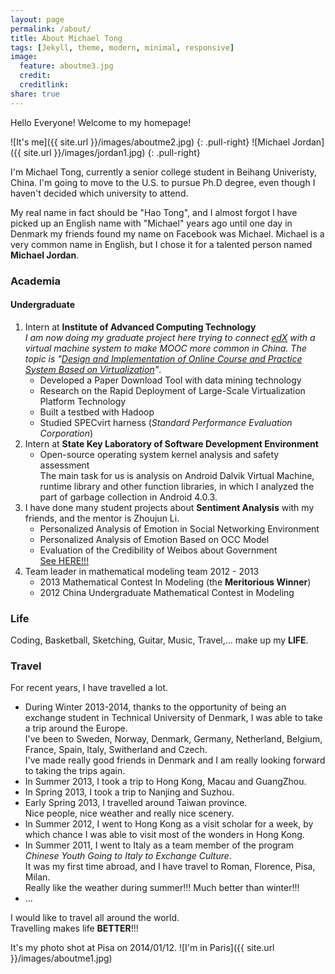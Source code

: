 ```yaml
---
layout: page
permalink: /about/
title: About Michael Tong
tags: [Jekyll, theme, modern, minimal, responsive]
image:
  feature: aboutme3.jpg
  credit: 
  creditlink: 
share: true
---
```

Hello Everyone! Welcome to my homepage!


![It's me]({{ site.url }}/images/aboutme2.jpg)
{: .pull-right}
![Michael Jordan]({{ site.url }}/images/jordan1.jpg)
{: .pull-right}

I'm Michael Tong, currently a senior college student in Beihang Univeristy, China. I'm going to move to the U.S. to pursue Ph.D degree, even though I haven't decided which university to attend.

My real name in fact should be "Hao Tong", and I almost forgot I have picked up an English name with "Michael" years ago until one day in Denmark my friends found my name on Facebook was Michael. Michael is a very common name in English, but I chose it for a talented person named **Michael Jordan**.

### Academia

#### Undergraduate  
1. Intern at **Institute of Advanced Computing Technology**  
   <cite>I am now doing my graduate project here trying to connect <a href="code.edx.org" target="_blank">edX</a> with a virtual machine system to make MOOC more common in China. The topic is "<u>Design and Implementation of Online Course and Practice System Based on Virtualization</u>"</cite>.  
   * Developed a Paper Download Tool with data mining technology  
   * Research on the Rapid Deployment of Large-Scale Virtualization Platform Technology  
   * Built a testbed with Hadoop  
   * Studied SPECvirt harness (<cite>Standard Performance Evaluation Corporation</cite>)  
2. Intern at **State Key Laboratory of Software Development Environment**  
   * Open-source operating system kernel analysis and safety assessment  
     The main task for us is analysis on Android Dalvik Virtual Machine, runtime library and other function libraries, in which I analyzed the part of garbage collection in Android 4.0.3.  
3. I have done many student projects about **Sentiment Analysis** with my friends, and the mentor is Zhoujun Li.  
   * Personalized Analysis of Emotion in Social Networking Environment  
   * Personalized Analysis of Emotion Based on OCC Model  
   * Evaluation of the Credibility of Weibos about Government  
      <a href="www.anti-rumor.com" target="_blank">See HERE!!!</a>  
4. Team leader in mathematical modeling team 2012 - 2013
   * 2013 Mathematical Contest In Modeling (the **Meritorious Winner**)  
   * 2012 China Undergraduate Mathematical Contest in Modeling  

### Life

Coding, Basketball, Sketching, Guitar, Music, Travel,... make up my **LIFE**.  

### Travel

For recent years, I have travelled a lot.  

* During Winter 2013-2014, thanks to the opportunity of being an exchange student in Technical University of Denmark, I was able to take a trip around the Europe.  
  I've been to Sweden, Norway, Denmark, Germany, Netherland, Belgium, France, Spain, Italy, Switherland and Czech.  
  I've made really good friends in Denmark and I am really looking forward to taking the trips again.  
* In Summer 2013, I took a trip to Hong Kong, Macau and GuangZhou.  
* In Spring 2013, I took a trip to Nanjing and Suzhou.  
* Early Spring 2013, I travelled around Taiwan province.  
  Nice people, nice weather and really nice scenery.  
* In Summer 2012, I went to Hong Kong as a visit scholar for a week, by which chance I was able to visit most of the wonders in Hong Kong.  
* In Summer 2011, I went to Italy as a team member of the program <cite>Chinese Youth Going to Italy to Exchange Culture</cite>.  
  It was my first time abroad, and I have travel to Roman, Florence, Pisa, Milan.  
  Really like the weather during summer!!! Much better than winter!!!  
* ...

I would like to travel all around the world.  
Travelling makes life **BETTER**!!!


It's my photo shot at Pisa on 2014/01/12.
![I'm in Paris]({{ site.url }}/images/aboutme1.jpg)

